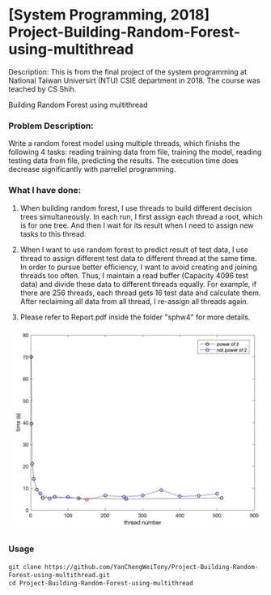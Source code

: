 # [System Programming, 2018] Project-Building-Random-Forest-using-multithread
Description:
This is from the final project of the system programming at National Taiwan Universirt (NTU) CSIE department in 2018. The course was teached by CS Shih.

Building Random Forest using multithread

### Problem Description: 
  Write a random forest model using multiple threads, which finishs the following 4 tasks: reading training data from file, training the model, reading testing data from file, predicting the results. The execution time does decrease significantly with parrellel programming.
  
### What I have done:

  1. When building random forest, I use threads to build different decision
trees simultaneously. In each run, I first assign each thread a root,
which is for one tree. And then I wait for its result when I need to assign
new tasks to this thread.

  2. When I want to use random forest to predict result of test data, I use
thread to assign different test data to different thread at the same time.
In order to pursue better efficiency, I want to avoid creating and joining
threads too often. Thus, I maintain a read buffer (Capacity 4096 test
data) and divide these data to different threads equally. For example, if
there are 256 threads, each thread gets 16 test data and calculate them.
After reclaiming all data from all thread, I re-assign all threads again.

  3. Please refer to Report.pdf inside the folder "sphw4" for more details.

<!-- ![imag](https://github.com/YanChengWeiTony/Project-Building-Random-Forest-using-multithread/blob/master/thread_num_time.png) -->

<img src="https://github.com/YanChengWeiTony/Project-Building-Random-Forest-using-multithread/blob/master/thread_num_time.png" width="600" height="400">

### Usage
```
git clone https://github.com/YanChengWeiTony/Project-Building-Random-Forest-using-multithread.git
cd Project-Building-Random-Forest-using-multithread
```
